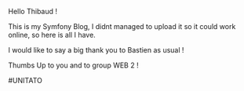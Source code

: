 Hello Thibaud !

This is my Symfony Blog, I didnt managed to upload it so it could work online, so here is all I have.

I would like to say a big thank you to Bastien as usual ! 

Thumbs Up to you and to group WEB 2 ! 

#UNITATO